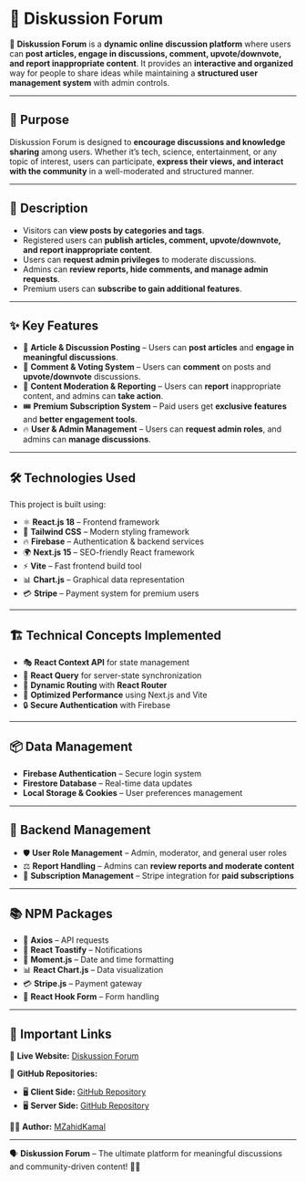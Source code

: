 # 💬 Diskussion Forum  

📝 **Diskussion Forum** is a **dynamic online discussion platform** where users can **post articles, engage in discussions, comment, upvote/downvote, and report inappropriate content**. It provides an **interactive and organized** way for people to share ideas while maintaining a **structured user management system** with admin controls.  

---

## 🎯 Purpose  

Diskussion Forum is designed to **encourage discussions and knowledge sharing** among users. Whether it’s tech, science, entertainment, or any topic of interest, users can participate, **express their views, and interact with the community** in a well-moderated and structured manner.  

---

## 📝 Description  

- Visitors can **view posts by categories and tags**.  
- Registered users can **publish articles, comment, upvote/downvote, and report inappropriate content**.  
- Users can **request admin privileges** to moderate discussions.  
- Admins can **review reports, hide comments, and manage admin requests**.  
- Premium users can **subscribe to gain additional features**.  

---

## ✨ Key Features  

- 📰 **Article & Discussion Posting** – Users can **post articles** and **engage in meaningful discussions**.  
- 💬 **Comment & Voting System** – Users can **comment** on posts and **upvote/downvote** discussions.  
- 🚨 **Content Moderation & Reporting** – Users can **report** inappropriate content, and admins can **take action**.  
- 🎟️ **Premium Subscription System** – Paid users get **exclusive features** and **better engagement tools**.  
- 🔥 **User & Admin Management** – Users can **request admin roles**, and admins can **manage discussions**.  

---

## 🛠️ Technologies Used  

This project is built using:  

- ⚛ **React.js 18** – Frontend framework  
- 💨 **Tailwind CSS** – Modern styling framework  
- 🔥 **Firebase** – Authentication & backend services  
- 🌍 **Next.js 15** – SEO-friendly React framework  
- ⚡ **Vite** – Fast frontend build tool  
- 📊 **Chart.js** – Graphical data representation  
- 💳 **Stripe** – Payment system for premium users  

---

## 🏗️ Technical Concepts Implemented  

- 🎭 **React Context API** for state management  
- 🔄 **React Query** for server-state synchronization  
- 🔀 **Dynamic Routing** with **React Router**  
- 🚀 **Optimized Performance** using Next.js and Vite  
- 🔒 **Secure Authentication** with Firebase  

---

## 📦 Data Management  

- **Firebase Authentication** – Secure login system  
- **Firestore Database** – Real-time data updates  
- **Local Storage & Cookies** – User preferences management  

---

## 🔧 Backend Management  

- 🛡 **User Role Management** – Admin, moderator, and general user roles  
- ⚖ **Report Handling** – Admins can **review reports and moderate content**  
- 🔑 **Subscription Management** – Stripe integration for **paid subscriptions**  

---

## 📚 NPM Packages  

- 📡 **Axios** – API requests  
- 🔔 **React Toastify** – Notifications  
- 📆 **Moment.js** – Date and time formatting  
- 📊 **React Chart.js** – Data visualization  
- 💳 **Stripe.js** – Payment gateway  
- 🔄 **React Hook Form** – Form handling  

---

## 🔗 Important Links  

🔗 **Live Website:** [Diskussion Forum](https://diskussion-forum-phb10-m12a12.netlify.app)  

📂 **GitHub Repositories:**  
- 🖥 **Client Side:** [GitHub Repository](https://github.com/MZahidKamal/Diskussion-Forum---Client-Side)  
- 🖥 **Server Side:** [GitHub Repository](https://github.com/MZahidKamal/Diskussion-Forum---Server-Side)  

👨‍💻 **Author:** [MZahidKamal](https://github.com/MZahidKamal)  

---

🗣️ **Diskussion Forum** – The ultimate platform for meaningful discussions and community-driven content! 🚀🔥
